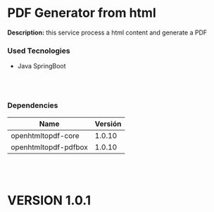 # PDF Generator from html
**Description:** this service process a html content and generate a PDF

### Used Tecnologies
- Java SpringBoot

<br><br>

### Dependencies
| Name                 | Versión |
|----------------------|---------|
| openhtmltopdf-core   | 1.0.10  |
| openhtmltopdf-pdfbox | 1.0.10  |

<br><br>

# VERSION 1.0.1
